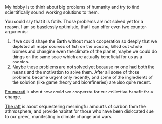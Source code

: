 My hobby is to think about big problems of humanity and try to find scientifically sound, working solutions to them.

You could say that it is futile. Those problems are not solved yet for a reason. I am so baselessly optimistic, that I can offer even two counter-arguments:

1. If we could shape the Earth without much cooperation so deeply that we depleted all major sources of fish on the oceans, killed out whole biomes and changine even the climate of the planet, maybe we could do things on the same scale which are actually beneficial for us as a species.
2. Maybe these problems are not solved yet because no one had both the means and the motivation to solve them. After all some of those problems became urgent only recently, and some of the ingredients of the solution (like game theory and biorefineries) are also quite recent.

[Enumerati](book/en) is about how could we cooperate for our collective benefit for a change.

[The raft](raft) is about sequestering meaningful amounts of carbon from the athmosphere, and provide habitat for those who have been dislocated due to our greed, manifesting in climate change and wars.

